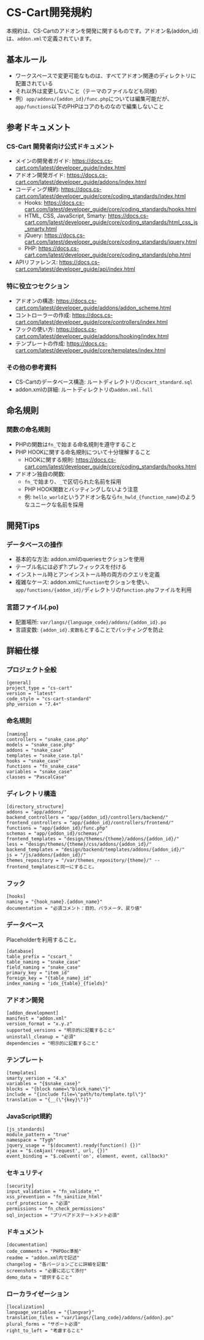 # CS-Cart開発規約

本規約は、CS-Cartのアドオンを開発に関するものです。アドオン名(addon_id)は、`addon.xml`で定義されています。

## 基本ルール

- ワークスペースで変更可能なものは、すべてアドオン関連のディレクトリに配置されている
- それ以外は変更しないこと（テーマのファイルなども同様）
- 例）`app/addons/{addon_id}/func.php`については編集可能だが、`app/functions`以下のPHPはコアのものなので編集しないこと

## 参考ドキュメント

### CS-Cart 開発者向け公式ドキュメント
- メインの開発者ガイド: https://docs.cs-cart.com/latest/developer_guide/index.html
- アドオン開発ガイド: https://docs.cs-cart.com/latest/developer_guide/addons/index.html
- コーディング規約: https://docs.cs-cart.com/latest/developer_guide/core/coding_standards/index.html
  - Hooks: https://docs.cs-cart.com/latest/developer_guide/core/coding_standards/hooks.html
  - HTML, CSS, JavaScript, Smarty: https://docs.cs-cart.com/latest/developer_guide/core/coding_standards/html_css_js_smarty.html
  - jQuery: https://docs.cs-cart.com/latest/developer_guide/core/coding_standards/jquery.html
  - PHP: https://docs.cs-cart.com/latest/developer_guide/core/coding_standards/php.html
- APIリファレンス: https://docs.cs-cart.com/latest/developer_guide/api/index.html

### 特に役立つセクション
- アドオンの構造: https://docs.cs-cart.com/latest/developer_guide/addons/addon_scheme.html
- コントローラーの作成: https://docs.cs-cart.com/latest/developer_guide/core/controllers/index.html
- フックの使い方: https://docs.cs-cart.com/latest/developer_guide/addons/hooking/index.html
- テンプレートの作成: https://docs.cs-cart.com/latest/developer_guide/core/templates/index.html

### その他の参考資料
- CS-Cartのデータベース構造: ルートディレクトリの`cscart_standard.sql`
- addon.xmlの詳細: ルートディレクトリの`addon.xml.full`

## 命名規則

### 関数の命名規則
- PHPの関数は`fn_`で始まる命名規則を遵守すること
- PHP HOOKに関する命名規則について十分理解すること
  - HOOKに関する規則: https://docs.cs-cart.com/latest/developer_guide/core/coding_standards/hooks.html
- アドオン独自の関数:
  - `fn_`で始まり、`_`で区切られた名前を採用
  - PHP HOOK関数とバッティングしないよう注意
  - 例: `hello_world`というアドオン名なら`fn_hwld_{function_name}`のようなユニークな名前を採用

## 開発Tips

### データベースの操作
- 基本的な方法: addon.xmlのqueriesセクションを使用
- テーブル名には必ず?:プレフィックスを付ける
- インストール時とアンインストール時の両方のクエリを定義
- 複雑なケース: addon.xmlに`function`セクションを使い、`app/functions/{addon_id}/`ディレクトリの`function.php`ファイルを利用

### 言語ファイル(.po)
- 配置場所: `var/langs/{language_code}/addons/{addon_id}.po`
- 言語変数: `{addon_id}.変数名`とすることでバッティングを防止

## 詳細仕様

### プロジェクト全般
```
[general]
project_type = "cs-cart"
version = "latest"
code_style = "cs-cart-standard"
php_version = "7.4+"
```

### 命名規則
```
[naming]
controllers = "snake_case.php"
models = "snake_case.php"
addons = "snake_case"
templates = "snake_case.tpl"
hooks = "snake_case"
functions = "fn_snake_case"
variables = "snake_case"
classes = "PascalCase"
```

### ディレクトリ構造
```
[directory_structure]
addons = "app/addons/"
backend_controllers = "app/{addon_id}/controllers/backend/"
frontend_controllers = "app/{addon_id}/controllers/frontend/"
functions = "app/{addon_id}/func.php"
schemas = "app/{addon_id}/schemas/"
frontend_templates = "design/themes/{theme}/addons/{addon_id}/"
less = "design/themes/{theme}/css/addons/{addon_id}/"
backend_templates = "design/backend/templates/addons/{addon_id}/"
js = "/js/addons/{addon_id}/"
themes_repository = "/var/themes_repository/{theme}/" -- frontend_templatesと同一にすること。
```

### フック
```
[hooks]
naming = "{hook_name}.{addon_name}"
documentation = "必須コメント：目的、パラメータ、戻り値"
```

### データベース
Placeholderを利用すること。
```
[database]
table_prefix = "cscart_"
table_naming = "snake_case"
field_naming = "snake_case"
primary_key = "item_id"
foreign_key = "{table_name}_id"
index_naming = "idx_{table}_{fields}"
```

### アドオン開発
```
[addon_development]
manifest = "addon.xml"
version_format = "x.y.z"
supported_versions = "明示的に記載すること"
uninstall_cleanup = "必須"
dependencies = "明示的に記載すること"
```

### テンプレート
```
[templates]
smarty_version = "4.x"
variables = "{$snake_case}"
blocks = "{block name=\"block_name\"}"
include = "{include file=\"path/to/template.tpl\"}"
translation = "{__(\"{key}\")}"
```

### JavaScript規約
```
[js_standards]
module_pattern = "true"
namespace = "Tygh"
jquery_usage = "$(document).ready(function() {})"
ajax = "$.ceAjax('request', url, {})"
event_binding = "$.ceEvent('on', element, event, callback)"
```

### セキュリティ
```
[security]
input_validation = "fn_validate_*"
xss_prevention = "fn_sanitize_html"
csrf_protection = "必須"
permissions = "fn_check_permissions"
sql_injection = "プリペアドステートメント必須"
```

### ドキュメント
```
[documentation]
code_comments = "PHPDoc準拠"
readme = "addon.xml内で記述"
changelog = "各バージョンごとに詳細を記載"
screenshots = "必要に応じて添付"
demo_data = "提供すること"
```


### ローカライゼーション
```
[localization]
language_variables = "{langvar}"
translation_files = "var/langs/{lang_code}/addons/{addon}.po"
plural_forms = "サポート必須"
right_to_left = "考慮すること"
```
